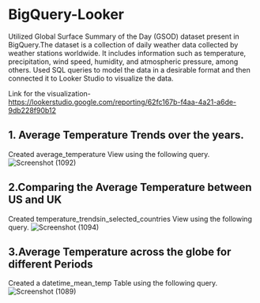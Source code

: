 # BigQuery-Looker
Utilized Global Surface Summary of the Day (GSOD) dataset present in BigQuery.The dataset is a collection of daily weather data collected by weather stations worldwide. It includes information such as temperature, precipitation, wind speed, humidity, and atmospheric pressure, among others.
Used SQL queries to model the data in a desirable format and then connected it to Looker Studio to visualize the data.

Link for the visualization-https://lookerstudio.google.com/reporting/62fc167b-f4aa-4a21-a6de-9db228f90b12

## 1. Average Temperature Trends over the years.
Created average_temperature View using the following query.
![Screenshot (1092)](https://github.com/Subhashini098/BigQuery-Looker/assets/109629881/3cc93870-5d3e-46ed-8cb1-481d8c6a76a6)

## 2.Comparing the Average Temperature between US and UK
Created temperature_trendsin_selected_countries View using the following query.
![Screenshot (1094)](https://github.com/Subhashini098/BigQuery-Looker/assets/109629881/a0936367-f30a-4b9b-814d-2a8c98d08013)


## 3.Average Temperature across the globe for different Periods
Created a datetime_mean_temp Table using the following query.
![Screenshot (1089)](https://github.com/Subhashini098/BigQuery-Looker/assets/109629881/e0813a26-1bee-40ba-a941-3135303b31ab)
